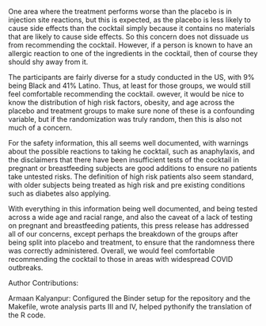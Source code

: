 One area where the treatment performs worse than the placebo is in injection site reactions, but this is expected, as the placebo is less likely to cause side effects than the cocktail simply because it contains no materials that are likely to cause side effects. So this concern does not dissuade us from recommending the cocktail. However, if a person is known to have an allergic reaction to one of the ingredients in the cocktail, then of course they should shy away from it.

The participants are fairly diverse for a study conducted in the US, with 9% being Black and 41% Latino. Thus, at least for those groups, we would still feel comfortable recommending the cocktail. owever, it would be nice to know the distribution of high risk factors, obesity, and age across the placebo and treatment groups to make sure none of these is a confounding variable, but if the randomization was truly random, then this is also not much of a concern.

For the safety information, this all seems well documented, with warnings about the possible reactions to taking he cocktail, such as anaphylaxis, and the disclaimers that there have been insufficient tests of the cocktail in pregnant or breastfeeding subjects are good additions to ensure no patients take untested risks. The definition of high risk patients also seem standard, with older subjects being treated as high risk and pre existing conditions such as diabetes also applying.

With everything in this information being well documented, and being tested across a wide age and racial range, and also the caveat of a lack of testing on pregnant and breastfeeding patients, this press release has addressed all of our concerns, except perhaps the breakdown of the groups after being split into placebo and treatment, to ensure that the randomness there was correctly administered. Overall, we would feel comfortable recommending the cocktail to those in areas with widespread COVID outbreaks.

Author Contributions:

Armaan Kalyanpur: Configured the Binder setup for the repository and the Makefile, wrote analysis parts III and IV, helped pythonify the translation of the R code.